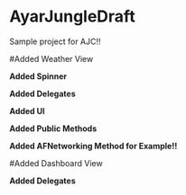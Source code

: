 # AyarJungleDraft

Sample project for AJC!!


#Added Weather View

**Added Spinner**

**Added Delegates**

**Added UI**

**Added Public Methods**

**Added AFNetworking Method for Example!!**


#Added Dashboard View 

**Added Delegates**
